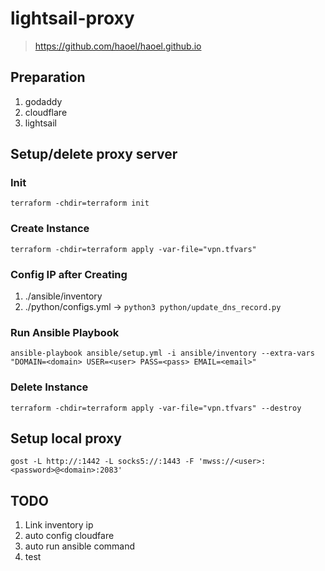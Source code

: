 # lightsail-proxy
> https://github.com/haoel/haoel.github.io

## Preparation
1. godaddy
2. cloudflare
3. lightsail

## Setup/delete proxy server
### Init 
`terraform -chdir=terraform init`

### Create Instance
`terraform -chdir=terraform apply -var-file="vpn.tfvars"`

### Config IP after Creating
1. ./ansible/inventory
2. ./python/configs.yml -> `python3 python/update_dns_record.py`

### Run Ansible Playbook 
`ansible-playbook ansible/setup.yml -i ansible/inventory --extra-vars "DOMAIN=<domain> USER=<user> PASS=<pass> EMAIL=<email>"`

### Delete Instance
`terraform -chdir=terraform apply -var-file="vpn.tfvars" --destroy`

## Setup local proxy
`gost -L http://:1442 -L socks5://:1443 -F 'mwss://<user>:<password>@<domain>:2083'`

## TODO
1. Link inventory ip 
2. auto config cloudfare
3. auto run ansible command 
4. test

 


